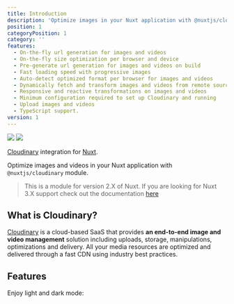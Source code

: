 ```yaml
---
title: Introduction
description: 'Optimize images in your Nuxt application with @nuxtjs/cloudinary module'
position: 1
categoryPosition: 1
category: ''
features:
  - On-the-fly url generation for images and videos
  - On-the-fly size optimization per browser and device
  - Pre-generate url generation for images and videos on build
  - Fast loading speed with progressive images
  - Auto-detect optimized format per browser for images and videos
  - Dynamically fetch and transform images and videos from remote sources
  - Responsive and reactive transformations on images and videos
  - Minimum configuration required to set up Cloudinary and running
  - Upload images and videos
  - TypeScript support.
version: 1
---
```


<img src="/preview.png" class="light-img">
<img src="/preview-dark.png" class="dark-img">

[Cloudinary](https://cloudinary.com) integration for [Nuxt](https://nuxtjs.org).

Optimize images and videos in your Nuxt application with `@nuxtjs/cloudinary` module.

> This is a module for version 2.X of Nuxt. If you are looking for Nuxt 3.X support check out the documentation [here](https://cloudinary.nuxtjs.org)

## What is Cloudinary?

[Cloudinary](https://cloudinary.com) is a cloud-based SaaS that provides **an end-to-end image and video management** solution including uploads, storage, manipulations, optimizations and delivery. All your media resources are optimized and delivered through a fast CDN using industry best practices.

## Features

<list :items="features"></list>

<p class="flex items-center">Enjoy light and dark mode:&nbsp;<app-color-switcher class="p-2"></app-color-switcher></p>
